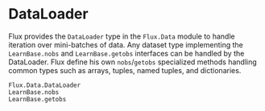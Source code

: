 # DataLoader

Flux provides the `DataLoader` type in the `Flux.Data` module to handle iteration over mini-batches of data. 
Any dataset type implementing the `LearnBase.nobs` and `LearnBase.getobs` interfaces can be handled
by the DataLoader. Flux define his own `nobs`/`getobs` specialized methods handling common types
such as arrays, tuples, named tuples, and dictionaries.

```@docs
Flux.Data.DataLoader
LearnBase.nobs
LearnBase.getobs
```


